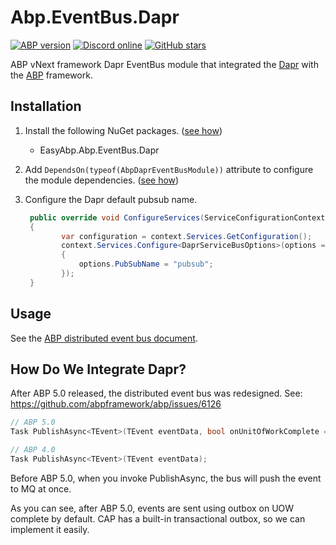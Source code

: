 # Abp.EventBus.Dapr

[![ABP version](https://img.shields.io/badge/dynamic/xml?style=flat-square&color=yellow&label=abp&query=%2F%2FProject%2FPropertyGroup%2FAbpVersion&url=https%3A%2F%2Fraw.githubusercontent.com%2FEasyAbp%2FAbp.EventBus.Dapr%2Fmaster%2FDirectory.Build.props)](https://abp.io)
[![Discord online](https://badgen.net/discord/online-members/S6QaezrCRq?label=Discord)](https://discord.gg/S6QaezrCRq)
[![GitHub stars](https://img.shields.io/github/stars/EasyAbp/Abp.EventBus.Dapr?style=social)](https://www.github.com/EasyAbp/Abp.EventBus.Dapr)

ABP vNext framework Dapr EventBus module that integrated the [Dapr](https://github.com/dapr/dapr/) with the [ABP](https://github.com/abpframework/abp) framework.

## Installation

1. Install the following NuGet packages. ([see how](https://github.com/EasyAbp/EasyAbpGuide/blob/master/docs/How-To.md#add-nuget-packages))

    * EasyAbp.Abp.EventBus.Dapr 

1. Add `DependsOn(typeof(AbpDaprEventBusModule))` attribute to configure the module dependencies. ([see how](https://github.com/EasyAbp/EasyAbpGuide/blob/master/docs/How-To.md#add-module-dependencies))

1. Configure the Dapr default pubsub name.
    ```csharp
     public override void ConfigureServices(ServiceConfigurationContext context)
     {
            var configuration = context.Services.GetConfiguration();
            context.Services.Configure<DaprServiceBusOptions>(options =>
            {
                options.PubSubName = "pubsub";
            });
     }

    ```

## Usage

See the [ABP distributed event bus document](https://docs.abp.io/en/abp/latest/Distributed-Event-Bus).

## How Do We Integrate Dapr?

After ABP 5.0 released, the distributed event bus was redesigned. See: https://github.com/abpframework/abp/issues/6126

```c#
// ABP 5.0
Task PublishAsync<TEvent>(TEvent eventData, bool onUnitOfWorkComplete = true, bool useOutbox = true);

// ABP 4.0
Task PublishAsync<TEvent>(TEvent eventData);
```

Before ABP 5.0, when you invoke PublishAsync, the bus will push the event to MQ at once.

As you can see, after ABP 5.0, events are sent using outbox on UOW complete by default. CAP has a built-in transactional outbox, so we can implement it easily.